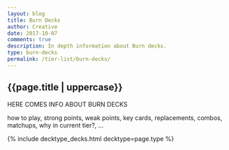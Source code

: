 ```yaml
---
layout: blog
title: Burn Decks
author: Creative
date: 2017-10-07
comments: true
description: In depth information about Burn decks.
type: burn-decks
permalink: /tier-list/burn-decks/
---
```


<div class="section">
    <h2>{{page.title | uppercase}}</h2>
    <p>HERE COMES INFO ABOUT BURN DECKS</p>
    <p>how to play, strong points, weak points, key cards, replacements, combos, matchups, why in current tier?, ...</p>
</div>

{% include decktype_decks.html decktype=page.type %}